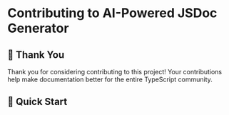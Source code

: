# Contributing to AI-Powered JSDoc Generator
## 🙏 Thank You
Thank you for considering contributing to this project! Your contributions help make documentation better for the entire TypeScript community.
## 🚀 Quick Start

